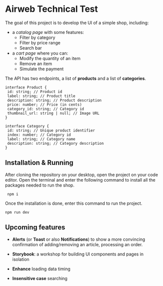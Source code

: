 # Airweb Technical Test

The goal of this project is to develop the UI of a simple shop, including:

- a _catalog page_ with some features:
  - Filter by category
  - Filter by price range
  - Search bar
- a _cart page_ where you can:
  - Modify the quantity of an item
  - Remove an item
  - Simulate the payment

The API has two endpoints, a list of **products** and a list of **categories**.

```
interface Product {
 id: string; // Product id
 label: string; // Product title
 description: string; // Product description
 price: number; // Price (in cents)
 category_id: string; // Category id
 thumbnail_url: string | null; // Image URL
}
```

```
interface Category {
 id: string; // Unique product identifier
 index: number; // Category id
 label: string; // Category name
 description: string; // Category description
}
```

## Installation & Running

After cloning the repository on your desktop, open the project on your code editor. Open the terminal and enter the following command to install all the packages needed to run the shop.

```
 npm i
```

Once the installation is done, enter this command to run the project.

```
npm run dev
```

## Upcoming features

- **Alerts** (or **Toast** or also **Notifications**) to show a more convincing confirmation of adding/removing an article, processing an order.

- **Storybook**: a workshop for building UI components and pages in isolation

- **Enhance** loading data timing

- **Insensitive case** searching
